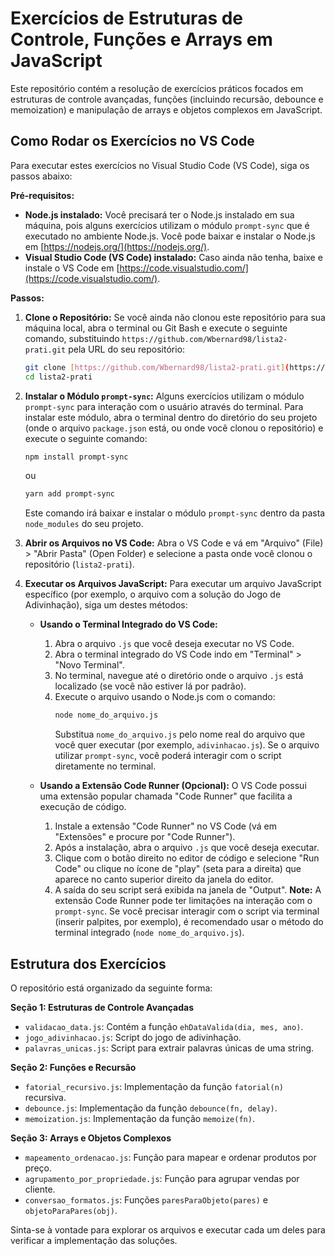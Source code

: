 # Exercícios de Estruturas de Controle, Funções e Arrays em JavaScript

Este repositório contém a resolução de exercícios práticos focados em estruturas de controle avançadas, funções (incluindo recursão, debounce e memoization) e manipulação de arrays e objetos complexos em JavaScript.

## Como Rodar os Exercícios no VS Code

Para executar estes exercícios no Visual Studio Code (VS Code), siga os passos abaixo:

**Pré-requisitos:**

* **Node.js instalado:** Você precisará ter o Node.js instalado em sua máquina, pois alguns exercícios utilizam o módulo `prompt-sync` que é executado no ambiente Node.js. Você pode baixar e instalar o Node.js em [https://nodejs.org/](https://nodejs.org/).
* **Visual Studio Code (VS Code) instalado:** Caso ainda não tenha, baixe e instale o VS Code em [https://code.visualstudio.com/](https://code.visualstudio.com/).

**Passos:**

1.  **Clone o Repositório:**
    Se você ainda não clonou este repositório para sua máquina local, abra o terminal ou Git Bash e execute o seguinte comando, substituindo `https://github.com/Wbernard98/lista2-prati.git` pela URL do seu repositório:
    ```bash
    git clone [https://github.com/Wbernard98/lista2-prati.git](https://github.com/Wbernard98/lista2-prati.git)
    cd lista2-prati
    ```

2.  **Instalar o Módulo `prompt-sync`:**
    Alguns exercícios utilizam o módulo `prompt-sync` para interação com o usuário através do terminal. Para instalar este módulo, abra o terminal dentro do diretório do seu projeto (onde o arquivo `package.json` está, ou onde você clonou o repositório) e execute o seguinte comando:
    ```bash
    npm install prompt-sync
    ```
    ou
    ```bash
    yarn add prompt-sync
    ```
    Este comando irá baixar e instalar o módulo `prompt-sync` dentro da pasta `node_modules` do seu projeto.

3.  **Abrir os Arquivos no VS Code:**
    Abra o VS Code e vá em "Arquivo" (File) > "Abrir Pasta" (Open Folder) e selecione a pasta onde você clonou o repositório (`lista2-prati`).

4.  **Executar os Arquivos JavaScript:**
    Para executar um arquivo JavaScript específico (por exemplo, o arquivo com a solução do Jogo de Adivinhação), siga um destes métodos:

    * **Usando o Terminal Integrado do VS Code:**
        1.  Abra o arquivo `.js` que você deseja executar no VS Code.
        2.  Abra o terminal integrado do VS Code indo em "Terminal" > "Novo Terminal".
        3.  No terminal, navegue até o diretório onde o arquivo `.js` está localizado (se você não estiver lá por padrão).
        4.  Execute o arquivo usando o Node.js com o comando:
            ```bash
            node nome_do_arquivo.js
            ```
            Substitua `nome_do_arquivo.js` pelo nome real do arquivo que você quer executar (por exemplo, `adivinhacao.js`). Se o arquivo utilizar `prompt-sync`, você poderá interagir com o script diretamente no terminal.

    * **Usando a Extensão Code Runner (Opcional):**
        O VS Code possui uma extensão popular chamada "Code Runner" que facilita a execução de código.
        1.  Instale a extensão "Code Runner" no VS Code (vá em "Extensões" e procure por "Code Runner").
        2.  Após a instalação, abra o arquivo `.js` que você deseja executar.
        3.  Clique com o botão direito no editor de código e selecione "Run Code" ou clique no ícone de "play" (seta para a direita) que aparece no canto superior direito da janela do editor.
        4.  A saída do seu script será exibida na janela de "Output". **Note:** A extensão Code Runner pode ter limitações na interação com o `prompt-sync`. Se você precisar interagir com o script via terminal (inserir palpites, por exemplo), é recomendado usar o método do terminal integrado (`node nome_do_arquivo.js`).

## Estrutura dos Exercícios

O repositório está organizado da seguinte forma:

**Seção 1: Estruturas de Controle Avançadas**

* `validacao_data.js`: Contém a função `ehDataValida(dia, mes, ano)`.
* `jogo_adivinhacao.js`: Script do jogo de adivinhação.
* `palavras_unicas.js`: Script para extrair palavras únicas de uma string.

**Seção 2: Funções e Recursão**

* `fatorial_recursivo.js`: Implementação da função `fatorial(n)` recursiva.
* `debounce.js`: Implementação da função `debounce(fn, delay)`.
* `memoization.js`: Implementação da função `memoize(fn)`.

**Seção 3: Arrays e Objetos Complexos**

* `mapeamento_ordenacao.js`: Função para mapear e ordenar produtos por preço.
* `agrupamento_por_propriedade.js`: Função para agrupar vendas por cliente.
* `conversao_formatos.js`: Funções `paresParaObjeto(pares)` e `objetoParaPares(obj)`.

Sinta-se à vontade para explorar os arquivos e executar cada um deles para verificar a implementação das soluções.
